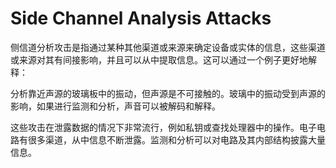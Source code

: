 # Side Channel Analysis Attacks

侧信道分析攻击是指通过某种其他渠道或来源来确定设备或实体的信息，这些渠道或来源对其有间接影响，并且可以从中提取信息。这可以通过一个例子更好地解释：

分析靠近声源的玻璃板中的振动，但声源是不可接触的。玻璃中的振动受到声源的影响，如果进行监测和分析，声音可以被解码和解释。

这些攻击在泄露数据的情况下非常流行，例如私钥或查找处理器中的操作。电子电路有很多渠道，从中信息不断泄露。监测和分析可以对电路及其内部结构披露大量信息。
